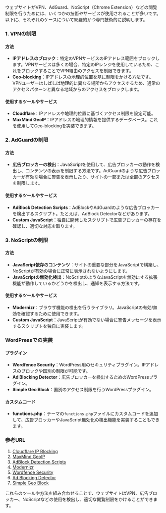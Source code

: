 ウェブサイトがVPN、AdGuard、NoScript（Chrome Extension）などの閲覧制限を行うためには、いくつかの技術やサービスが使用されることが多いです。以下に、それぞれのケースについて網羅的かつ専門技術的に説明します。

### 1. VPNの制限

#### 方法
- **IPアドレスのブロック**：特定のVPNサービスのIPアドレス範囲をブロックします。VPNサービスは多くの場合、特定のIPレンジを使用しているため、これをブロックすることでVPN経由のアクセスを制限できます。
- **Geo-blocking**：IPアドレスの地理的位置を基に制限をかける方法です。VPNユーザーはしばしば地理的に異なる場所からアクセスするため、通常のアクセスパターンと異なる地域からのアクセスをブロックします。

#### 使用するツールやサービス
- **Cloudflare**：IPアドレスや地理的位置に基づくアクセス制限を設定可能。
- **MaxMind GeoIP**：IPアドレスの地理的情報を提供するデータベース。これを使用してGeo-blockingを実装できます。

### 2. AdGuardの制限

#### 方法
- **広告ブロッカーの検出**：JavaScriptを使用して、広告ブロッカーの動作を検出し、コンテンツの表示を制限する方法です。AdGuardのような広告ブロッカーが有効な場合に警告を表示したり、サイトの一部または全部のアクセスを制限します。

#### 使用するツールやサービス
- **AdBlock Detection Scripts**：AdBlockやAdGuardのような広告ブロッカーを検出するスクリプト。たとえば、AdBlock Detectorなどがあります。
- **Custom JavaScript**：独自に開発したスクリプトで広告ブロッカーの存在を確認し、適切な対応を取ります。

### 3. NoScriptの制限

#### 方法
- **JavaScript依存のコンテンツ**：サイトの重要な部分をJavaScriptで構築し、NoScriptが有効の場合に正常に表示されないようにします。
- **JavaScriptの無効化検出**：NoScriptのようなJavaScriptを無効にする拡張機能が動作しているかどうかを検出し、通知を表示する方法です。

#### 使用するツールやサービス
- **Modernizr**：ブラウザ機能の検出を行うライブラリ。JavaScriptの有効/無効を確認するために使用できます。
- **Custom JavaScript**：JavaScriptが有効でない場合に警告メッセージを表示するスクリプトを独自に実装します。

### WordPressでの実装

#### プラグイン
- **Wordfence Security**：WordPress用のセキュリティプラグイン。IPアドレスのブロックや国別の制限が可能です。
- **Ad Blocking Detector**：広告ブロッカーを検出するためのWordPressプラグイン。
- **Simple Geo Block**：国別のアクセス制限を行うWordPressプラグイン。

#### カスタムコード
- **functions.php**：テーマの`functions.php`ファイルにカスタムコードを追加して、広告ブロッカーやJavaScript無効化の検出機能を実装することもできます。

### 参考URL
1. [Cloudflare IP Blocking](https://support.cloudflare.com/hc/en-us/articles/200172676)
2. [MaxMind GeoIP](https://www.maxmind.com/en/geoip2-services-and-databases)
3. [AdBlock Detection Scripts](https://github.com/sitexw/BlockAdBlock)
4. [Modernizr](https://modernizr.com/)
5. [Wordfence Security](https://www.wordfence.com/)
6. [Ad Blocking Detector](https://wordpress.org/plugins/ad-blocking-detector/)
7. [Simple Geo Block](https://wordpress.org/plugins/simple-geo-block/)

これらのツールや方法を組み合わせることで、ウェブサイトはVPN、広告ブロッカー、NoScriptなどの使用を検出し、適切な閲覧制限をかけることができます。